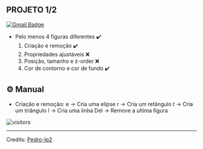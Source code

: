 <h2> PROJETO 1/2 </h2>
 
[![Gmail Badge](https://img.shields.io/badge/-ph2012mu@gmail.com-c14438?style=flat-square&logo=Gmail&logoColor=white&link=mailto:mailharshkhatri@gmail.com)](mailto:ph2012mu@gmail.com)

- Pelo menos 4 figuras diferentes ✔️
    1. Criação e remoção ✔️
    2. Propriedades ajustáveis ❌
    3. Posição, tamanho e z-order ❌
    4. Cor de contorno e cor de fundo ✔️


## ⚙️ Manual

- Criação e remoção:
  e -> Cria uma elipse
  r -> Cria um retângulo
  t -> Cria um triângulo
  l -> Cria uma linha 
  Del -> Remove a ultima figura
  
  
![visitors](https://visitor-badge.glitch.me/badge?page_id=pedro-lp2.pedro-lp2)

-----
Credits: [Pedro-lp2](https://github.com/pedro-lp2)
